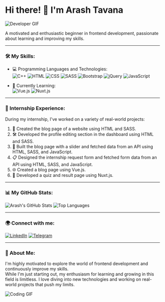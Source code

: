 # Hi there! 👋 I'm Arash Tavana

![Developer GIF](https://media.giphy.com/media/qgQUggAC3Pfv687qPC/giphy.gif)

A motivated and enthusiastic beginner in frontend development, passionate about learning and improving my skills.

---

### 🛠 My Skills:
- 💻 Programming Languages and Technologies:  
  ![C++](https://img.shields.io/badge/-C++-00599C?style=flat&logo=cplusplus&logoColor=white)
  ![HTML](https://img.shields.io/badge/-HTML5-E34F26?style=flat&logo=html5&logoColor=white)
  ![CSS](https://img.shields.io/badge/-CSS3-1572B6?style=flat&logo=css3)
  ![SASS](https://img.shields.io/badge/-SASS-CC6699?style=flat&logo=sass&logoColor=white)
  ![Bootstrap](https://img.shields.io/badge/-Bootstrap-563D7C?style=flat&logo=bootstrap)
  ![jQuery](https://img.shields.io/badge/-jQuery-0769AD?style=flat&logo=jquery&logoColor=white)
  ![JavaScript](https://img.shields.io/badge/-JavaScript-F7DF1E?style=flat&logo=javascript&logoColor=black)

- 🌱 Currently Learning:  
  ![Vue.js](https://img.shields.io/badge/-Vue.js-4FC08D?style=flat&logo=vue.js&logoColor=white)
  ![Nuxt.js](https://img.shields.io/badge/-Nuxt.js-00C58E?style=flat&logo=nuxt.js&logoColor=white)

---

### 🌟 Internship Experience:
During my internship, I've worked on a variety of real-world projects:

1. 📝 Created the blog page of a website using HTML and SASS.
2. 🛠 Developed the profile editing section in the dashboard using HTML and SASS.
3. 🎡 Built the blog page with a slider and fetched data from an API using HTML, SASS, and JavaScript.
4. 📋 Designed the internship request form and fetched form data from an API using HTML, SASS, and JavaScript.
5. 🌐 Created a blog page using Vue.js.
6. 🧩 Developed a quiz and result page using Nuxt.js.

---

### 📊 My GitHub Stats:
![Arash's GitHub Stats](https://github-readme-stats.vercel.app/api?username=YourUsername&show_icons=true&theme=radical)
![Top Languages](https://github-readme-stats.vercel.app/api/top-langs/?username=YourUsername&layout=compact&theme=radical)

---

### 🌍 Connect with me:
[![LinkedIn](https://img.shields.io/badge/LinkedIn-Arash%20Tavana-blue?logo=linkedin)](https://www.linkedin.com/in/arashtavana/)
[![Telegram](https://img.shields.io/badge/Telegram-Arash%20Tavana-blue?logo=telegram)](https://t.me/ArashTvn)

---

### 🚀 About Me:
I'm highly motivated to explore the world of frontend development and continuously improve my skills.  
While I'm just starting out, my enthusiasm for learning and growing in this field is limitless. I love diving into new technologies and working on real-world projects that push my limits.

![Coding GIF](https://media.giphy.com/media/L1R1tvI9svkIWwpVYr/giphy.gif)
